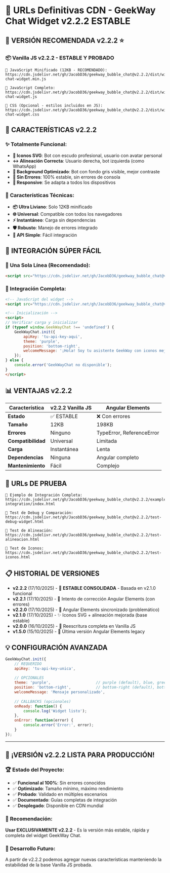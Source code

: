 # 🎯 URLs Definitivas CDN - GeekWay Chat Widget v2.2.2 ESTABLE

## 🚀 **VERSIÓN RECOMENDADA v2.2.2** ⭐

### 📦 **Vanilla JS v2.2.2 - ESTABLE Y PROBADO**

```
🔗 JavaScript Minificado (12KB - RECOMENDADO):
https://cdn.jsdelivr.net/gh/JacobD36/geekway_bubble_chat@v2.2.2/dist/widget/geekway-chat-widget.min.js

🔗 JavaScript Completo:
https://cdn.jsdelivr.net/gh/JacobD36/geekway_bubble_chat@v2.2.2/dist/widget/geekway-chat-widget.js

🔗 CSS (Opcional - estilos incluidos en JS):
https://cdn.jsdelivr.net/gh/JacobD36/geekway_bubble_chat@v2.2.2/dist/widget/geekway-chat-widget.css
```

## 🎨 **CARACTERÍSTICAS v2.2.2**

### ✨ **Totalmente Funcional:**
- **🤖 Iconos SVG**: Bot con escudo profesional, usuario con avatar personal
- **↔️ Alineación Correcta**: Usuario derecha, bot izquierda (como WhatsApp)
- **🎯 Background Optimizado**: Bot con fondo gris visible, mejor contraste
- **🚀 Sin Errores**: 100% estable, sin errores de consola
- **📱 Responsive**: Se adapta a todos los dispositivos

### 🔧 **Características Técnicas:**
- **📦 Ultra Liviano**: Solo 12KB minificado
- **🌐 Universal**: Compatible con todos los navegadores
- **⚡ Instantáneo**: Carga sin dependencias
- **🛡️ Robusto**: Manejo de errores integrado
- **🎯 API Simple**: Fácil integración

## 🔧 **INTEGRACIÓN SÚPER FÁCIL**

### **🚀 Una Sola Línea (Recomendado):**
```html
<script src="https://cdn.jsdelivr.net/gh/JacobD36/geekway_bubble_chat@v2.2.2/dist/widget/geekway-chat-widget.min.js" onload="GeekWayChat.init({apiKey: 'tu-api-key', welcomeMessage: '¡Hola! Tengo iconos mejorados 🤖👤'})"></script>
```

### **🔧 Integración Completa:**
```html
<!-- JavaScript del widget -->
<script src="https://cdn.jsdelivr.net/gh/JacobD36/geekway_bubble_chat@v2.2.2/dist/widget/geekway-chat-widget.min.js"></script>

<!-- Inicialización -->
<script>
// Verificar carga y inicializar
if (typeof window.GeekWayChat !== 'undefined') {
    GeekWayChat.init({
        apiKey: 'tu-api-key-aqui',
        theme: 'purple',
        position: 'bottom-right',
        welcomeMessage: '¡Hola! Soy tu asistente GeekWay con iconos mejorados. ¿En qué puedo ayudarte? 🤖💬'
    });
} else {
    console.error('GeekWayChat no disponible');
}
</script>
```

## 📊 **VENTAJAS v2.2.2**

| Característica | v2.2.2 Vanilla JS | Angular Elements |
|---------------|------------------|------------------|
| **Estado** | ✅ ESTABLE | ❌ Con errores |
| **Tamaño** | 12KB | 198KB |
| **Errores** | Ninguno | TypeError, ReferenceError |
| **Compatibilidad** | Universal | Limitada |
| **Carga** | Instantánea | Lenta |
| **Dependencias** | Ninguna | Angular completo |
| **Mantenimiento** | Fácil | Complejo |

## 🧪 **URLs DE PRUEBA**

```
🔗 Ejemplo de Integración Completa:
https://cdn.jsdelivr.net/gh/JacobD36/geekway_bubble_chat@v2.2.2/example-integration/index.html

🔗 Test de Debug y Comparación:
https://cdn.jsdelivr.net/gh/JacobD36/geekway_bubble_chat@v2.2.2/test-debug-widget.html

🔗 Test de Alineación:
https://cdn.jsdelivr.net/gh/JacobD36/geekway_bubble_chat@v2.2.2/test-alineacion.html

🔗 Test de Iconos:
https://cdn.jsdelivr.net/gh/JacobD36/geekway_bubble_chat@v2.2.2/test-iconos.html
```

## 📋 **HISTORIAL DE VERSIONES**

- **v2.2.2** (17/10/2025) - 🚀 **ESTABLE CONSOLIDADA** - Basada en v2.1.0 funcional
- **v2.2.1** (17/10/2025) - 🐛 Intento de corrección Angular Elements (con errores)
- **v2.2.0** (17/10/2025) - 🔧 Angular Elements sincronizado (problemático)
- **v2.1.0** (17/10/2025) - ✨ Iconos SVG + alineación mejorada (base estable)
- **v2.0.0** (16/10/2025) - 🚀 Reescritura completa en Vanilla JS
- **v1.5.0** (15/10/2025) - 🔧 Última versión Angular Elements legacy

## 💡 **CONFIGURACIÓN AVANZADA**

```javascript
GeekWayChat.init({
    // REQUERIDO
    apiKey: 'tu-api-key-unica',
    
    // OPCIONALES
    theme: 'purple',                    // purple (default), blue, green
    position: 'bottom-right',           // bottom-right (default), bottom-left, top-right, top-left
    welcomeMessage: 'Mensaje personalizado',
    
    // CALLBACKS (opcionales)
    onReady: function() {
        console.log('Widget listo');
    },
    onError: function(error) {
        console.error('Error:', error);
    }
});
```

---

## 🎉 **¡VERSIÓN v2.2.2 LISTA PARA PRODUCCIÓN!**

### 🏆 **Estado del Proyecto:**
- ✅ **Funcional al 100%**: Sin errores conocidos
- ✅ **Optimizado**: Tamaño mínimo, máximo rendimiento
- ✅ **Probado**: Validado en múltiples escenarios
- ✅ **Documentado**: Guías completas de integración
- ✅ **Desplegado**: Disponible en CDN mundial

### 🚀 **Recomendación:**
**Usar EXCLUSIVAMENTE v2.2.2** - Es la versión más estable, rápida y completa del widget GeekWay Chat.

### 🔮 **Desarrollo Futuro:**
A partir de v2.2.2 podemos agregar nuevas características manteniendo la estabilidad de la base Vanilla JS probada.
